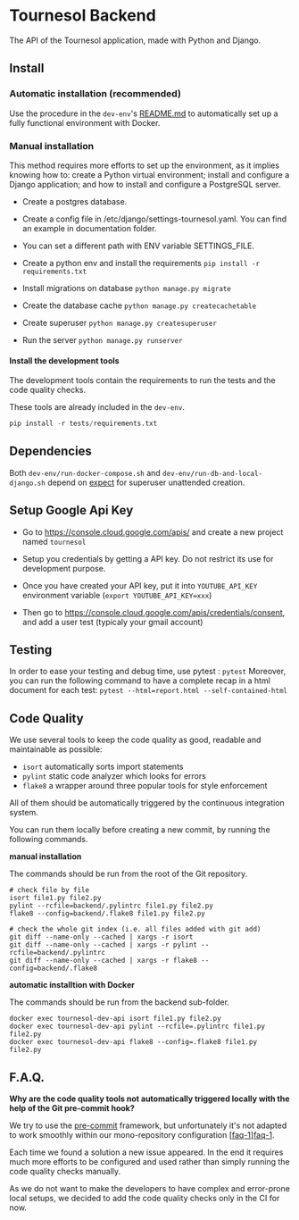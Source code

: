 # Tournesol Backend

The API of the Tournesol application, made with Python and Django.

## Install

### Automatic installation (recommended)

Use the procedure in the `dev-env`'s [README.md][dev-env-readme] to
automatically set up a fully functional environment with Docker.

### Manual installation

This method requires more efforts to set up the environment, as it implies
knowing how to: create a Python virtual environment; install and configure
a Django application; and how to install and configure a PostgreSQL server.

- Create a postgres database.

- Create a config file in /etc/django/settings-tournesol.yaml. You can find an example in documentation folder.

- You can set a different path with ENV variable SETTINGS_FILE.

- Create a python env and install the requirements
  `pip install -r requirements.txt`

- Install migrations on database `python manage.py migrate`

- Create the database cache `python manage.py createcachetable`

- Create superuser `python manage.py createsuperuser`

- Run the server `python manage.py runserver`

#### Install the development tools

The development tools contain the requirements to run the tests and the code
quality checks.

These tools are already included in the `dev-env`.

```python
pip install -r tests/requirements.txt
```

## Dependencies

Both `dev-env/run-docker-compose.sh` and `dev-env/run-db-and-local-django.sh` depend on [expect](https://core.tcl-lang.org/expect/index) for superuser unattended creation.

## Setup Google Api Key

* Go to https://console.cloud.google.com/apis/ and create a new project named `tournesol`

* Setup you credentials by getting a API key. Do not restrict its use for development purpose.

* Once you have created your API key, put it into `YOUTUBE_API_KEY` environment variable (`export YOUTUBE_API_KEY=xxx`)

* Then go to https://console.cloud.google.com/apis/credentials/consent, and add a user test (typicaly your gmail account)

## Testing

In order to ease your testing and debug time, use pytest : `pytest`
Moreover, you can run the following command to have a complete recap in a html document for each test:
`pytest --html=report.html --self-contained-html`

## Code Quality

We use several tools to keep the code quality as good, readable and maintainable
as possible:
- `isort` automatically sorts import statements
- `pylint` static code analyzer which looks for errors
- `flake8` a wrapper around three popular tools for style enforcement

All of them should be automatically triggered by the continuous
integration system.

You can run them locally before creating a new commit, by running the
following commands.

**manual installation**

The commands should be run from the root of the Git repository. 

```shell
# check file by file
isort file1.py file2.py
pylint --rcfile=backend/.pylintrc file1.py file2.py
flake8 --config=backend/.flake8 file1.py file2.py

# check the whole git index (i.e. all files added with git add)
git diff --name-only --cached | xargs -r isort
git diff --name-only --cached | xargs -r pylint --rcfile=backend/.pylintrc
git diff --name-only --cached | xargs -r flake8 --config=backend/.flake8 
```

**automatic installtion with Docker**

The commands should be run from the backend sub-folder.

```shell
docker exec tournesol-dev-api isort file1.py file2.py
docker exec tournesol-dev-api pylint --rcfile=.pylintrc file1.py file2.py
docker exec tournesol-dev-api flake8 --config=.flake8 file1.py file2.py
```

## F.A.Q.

**Why are the code quality tools not automatically triggered locally with
the help of the Git pre-commit hook?**

We try to use the [pre-commit][pre-commit] framework, but unfortunately it's
not adapted to work smoothly within our mono-repository
configuration [[faq-1]][faq-1].

Each time we found a solution a new issue appeared. In the end it requires
much more efforts to be configured and used rather than simply running the
code quality checks manually.

As we do not want to make the developers to have complex and error-prone local
setups, we decided to add the code quality checks only in the CI for now.

[dev-env-readme]: https://github.com/tournesol-app/tournesol/blob/main/dev-env/README.md

[faq-1]: https://github.com/pre-commit/pre-commit/issues/466#issuecomment-531583187

[pre-commit]: https://pre-commit.com/
